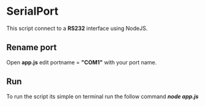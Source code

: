 # SerialPort

This script connect to a  **RS232** interface  using NodeJS.

## Rename port

Open **app.js** edit portname = **"COM1"** with your port name.

## Run
To run the script its simple on terminal run the follow command ***node app.js***
